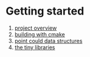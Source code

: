 # Getting started

1.  [project overview](man/1.project-structure.md)
2.  [building with cmake](man/2.cmake-build.md)
3.  [point could data structures](man/3.adaptors.md)
4.  [the tiny libraries](man/4.interfaces.md)
